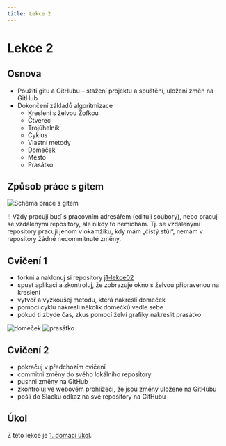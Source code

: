 ```yaml
---
title: Lekce 2
---
```

# Lekce 2

## Osnova
- Použití gitu a GitHubu – stažení projektu a spuštění, uložení změn na GitHub
- Dokončení základů algoritmizace
  - Kreslení s želvou Žofkou
  - Čtverec
  - Trojúhelník
  - Cyklus
  - Vlastní metody
  - Domeček
  - Město
  - Prasátko

## Způsob práce s gitem

![Schéma práce s gitem](img/lekce-1/git.svg)

‼ Vždy pracuji buď s pracovním adresářem (edituji soubory), nebo pracuji se vzdálenými repository, ale nikdy to nemíchám.
Tj. se vzdálenými repository pracuji jenom v okamžiku, kdy mám „čistý stůl“, nemám v repository žádné necommitnuté změny.

## Cvičení 1
- forkni a naklonuj si repository [j1-lekce02](https://github.com/FilipJirsak-Czechitas/j1-lekce02)
- spusť aplikaci a zkontroluj, že zobrazuje okno s želvou připravenou na kreslení
- vytvoř a vyzkoušej metodu, která nakreslí domeček
- pomocí cyklu nakresli několik domečků vedle sebe
- pokud ti zbyde čas, zkus pomocí želví grafiky nakreslit prasátko

![domeček](img/lekce-2/domecek.svg)
![prasátko](img/lekce-2/prasatko.svg)

## Cvičení 2
- pokračuj v předchozím cvičení
- commitni změny do svého lokálního repository
- pushni změny na GitHub
- zkontroluj ve webovém prohlížeči, že jsou změny uložené na GitHubu
- pošli do Slacku odkaz na své repository na GitHubu

## Úkol
Z této lekce je [1. domácí úkol](ukol-1.html).
